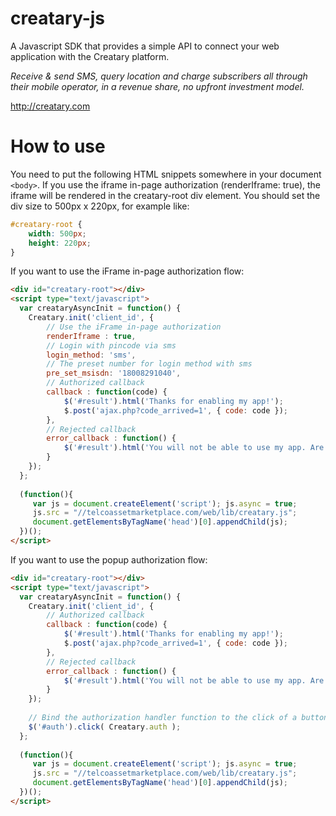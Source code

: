 # creatary-js

A Javascript SDK that provides a simple API to connect your web application with the Creatary platform.

_Receive & send SMS, query location and charge subscribers all through their mobile operator, in a revenue share, no upfront investment model._

http://creatary.com

# How to use

You need to put the following HTML snippets somewhere in your document `<body>`. If you use
the iframe in-page authorization (renderIframe: true), the iframe will be rendered in the
creatary-root div element. You should set the div size to 500px x 220px, for example like:

```css
#creatary-root {
    width: 500px;
    height: 220px;
}
```

If you want to use the iFrame in-page authorization flow:

```html
<div id="creatary-root"></div>
<script type="text/javascript">
  var creataryAsyncInit = function() {
    Creatary.init('client_id', {
        // Use the iFrame in-page authorization
        renderIframe : true,
        // Login with pincode via sms
        login_method: 'sms',
        // The preset number for login method with sms
        pre_set_msisdn: '18008291040',
        // Authorized callback
        callback : function(code) {
            $('#result').html('Thanks for enabling my app!');
            $.post('ajax.php?code_arrived=1', { code: code });
        },
        // Rejected callback
        error_callback : function() {
            $('#result').html('You will not be able to use my app. Are you sure?');
        }
    });
  };
  
  (function(){
     var js = document.createElement('script'); js.async = true;
     js.src = "//telcoassetmarketplace.com/web/lib/creatary.js";
     document.getElementsByTagName('head')[0].appendChild(js);
  })();
</script>
```

If you want to use the popup authorization flow:

```html
<div id="creatary-root"></div>
<script type="text/javascript">
  var creataryAsyncInit = function() {
    Creatary.init('client_id', {
        // Authorized callback
        callback : function(code) {
            $('#result').html('Thanks for enabling my app!');
            $.post('ajax.php?code_arrived=1', { code: code });
        },
        // Rejected callback
        error_callback : function() {
            $('#result').html('You will not be able to use my app. Are you sure?');
        }
    });
    
    // Bind the authorization handler function to the click of a button
    $('#auth').click( Creatary.auth );
  };
  
  (function(){
     var js = document.createElement('script'); js.async = true;
     js.src = "//telcoassetmarketplace.com/web/lib/creatary.js";
     document.getElementsByTagName('head')[0].appendChild(js);
  })();
</script>
```
